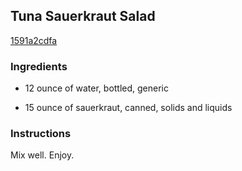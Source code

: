 ## Tuna Sauerkraut Salad

[1591a2cdfa](http://www.food.com/recipe/tuna-sauerkraut-salad-451356)

### Ingredients

 - 12 ounce of water, bottled, generic

 - 15 ounce of sauerkraut, canned, solids and liquids

### Instructions

Mix well. Enjoy.